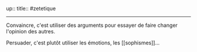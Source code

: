 up::
title::
#zetetique 

---

Convaincre, c'est utiliser des arguments pour essayer de faire changer l'opinion des autres.

Persuader, c'est plutôt utiliser les émotions, les [[sophismes]]...


